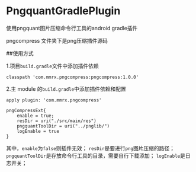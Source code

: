 # PngquantGradlePlugin
使用pngquant图片压缩命令行工具的android gradle插件

pngcompress 文件夹下是png压缩插件源码

##使用方式

1.项目`build.gradle`文件中添加插件依赖

```
classpath 'com.mmrx.pngcompress:pngcompress:1.0.0'
```

2.主 module 的`build.gradle`中添加插件依赖和配置

```
apply plugin: 'com.mmrx.pngcompress'
```

```
pngCompressExt{
    enable = true;
    resDir = uri("./src/main/res")
    pngquantToolDir = uri("../pnglib/")
    logEnable = true
}
```

其中，`enable`为`false`则插件无效；
`resDir`是要进行`png`图片压缩的路径；
`pngquantToolDir`是存放命令行工具的目录，需要自行下载添加；
`logEnable`是日志开关；

